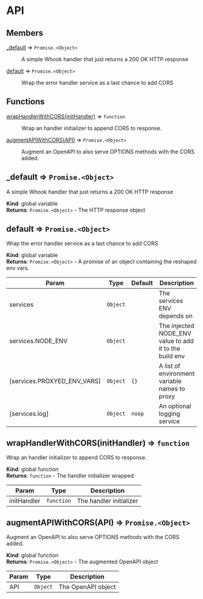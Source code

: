 # API
## Members

<dl>
<dt><a href="#_default">_default</a> ⇒ <code>Promise.&lt;Object&gt;</code></dt>
<dd><p>A simple Whook handler that just returns a 200 OK
 HTTP response</p>
</dd>
<dt><a href="#default">default</a> ⇒ <code>Promise.&lt;Object&gt;</code></dt>
<dd><p>Wrap the error handler service as a last chance to add CORS</p>
</dd>
</dl>

## Functions

<dl>
<dt><a href="#wrapHandlerWithCORS">wrapHandlerWithCORS(initHandler)</a> ⇒ <code>function</code></dt>
<dd><p>Wrap an handler initializer to append CORS to response.</p>
</dd>
<dt><a href="#augmentAPIWithCORS">augmentAPIWithCORS(API)</a> ⇒ <code>Promise.&lt;Object&gt;</code></dt>
<dd><p>Augment an OpenAPI to also serve OPTIONS methods with
 the CORS added.</p>
</dd>
</dl>

<a name="_default"></a>

## \_default ⇒ <code>Promise.&lt;Object&gt;</code>
A simple Whook handler that just returns a 200 OK
 HTTP response

**Kind**: global variable  
**Returns**: <code>Promise.&lt;Object&gt;</code> - The HTTP response object  
<a name="default"></a>

## default ⇒ <code>Promise.&lt;Object&gt;</code>
Wrap the error handler service as a last chance to add CORS

**Kind**: global variable  
**Returns**: <code>Promise.&lt;Object&gt;</code> - A promise of an object containing the reshaped env vars.  

| Param | Type | Default | Description |
| --- | --- | --- | --- |
| services | <code>Object</code> |  | The services ENV depends on |
| services.NODE_ENV | <code>Object</code> |  | The injected NODE_ENV value to add it to the build env |
| [services.PROXYED_ENV_VARS] | <code>Object</code> | <code>{}</code> | A list of environment variable names to proxy |
| [services.log] | <code>Object</code> | <code>noop</code> | An optional logging service |

<a name="wrapHandlerWithCORS"></a>

## wrapHandlerWithCORS(initHandler) ⇒ <code>function</code>
Wrap an handler initializer to append CORS to response.

**Kind**: global function  
**Returns**: <code>function</code> - The handler initializer wrapped  

| Param | Type | Description |
| --- | --- | --- |
| initHandler | <code>function</code> | The handler initializer |

<a name="augmentAPIWithCORS"></a>

## augmentAPIWithCORS(API) ⇒ <code>Promise.&lt;Object&gt;</code>
Augment an OpenAPI to also serve OPTIONS methods with
 the CORS added.

**Kind**: global function  
**Returns**: <code>Promise.&lt;Object&gt;</code> - The augmented  OpenAPI object  

| Param | Type | Description |
| --- | --- | --- |
| API | <code>Object</code> | The OpenAPI object |

